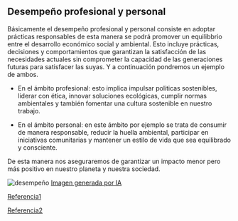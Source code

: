 ## Desempeño profesional y personal

Básicamente el desempeño profesional y personal consiste en adoptar
prácticas responsables de esta manera se podrá promover un equilibbrio 
entre el desarrollo económico social y ambiental. Esto incluye prácticas,
decisiones y comportamientos que garantizan la satisfacción de las necesidades
actuales sin comprometer la capacidad de las generaciones futuras para satisfacer
las suyas. Y a continuación pondremos un ejemplo de ambos.

* En el ámbito profesional: esto implica impulsar políticas sostenibles, liderar con
  ética, innovar soluciones ecológicas, cumplir normas ambientales y también fomentar
  una cultura sostenible en nuestro trabajo.

* En el ámbito personal: en este ámbito por ejemplo se trata de consumir de manera
  responsable, reducir la huella ambiental, participar en iniciativas comunitarias
  y mantener un estilo de vida que sea equilibrado y consciente.

De esta manera nos aseguraremos de garantizar un impacto menor pero más positivo en
nuestro planeta y nuestra sociedad.

![desempeño](img/desempeño.jpg)
[Imagen generada por IA](https://chatgpt.com/)

[Referencia1](https://www.gadisa.es/blog/desarrollo-profesional-sostenible-como-fomentarlo/)

[Referencia2](https://www.thelemontreeeducation.com/el-mundo-sostenible-a-traves-de-tu-desarrollo-personal/)
